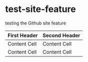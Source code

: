 # test-site-feature
testing the Github site feature



| First Header  | Second Header |
| ------------- | ------------- |
| Content Cell  | Content Cell  |
| Content Cell  | Content Cell  |

